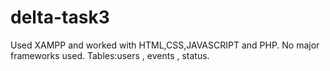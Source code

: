 # delta-task3
Used XAMPP and worked with HTML,CSS,JAVASCRIPT and PHP.
No major frameworks used.
Tables:users , events , status.
